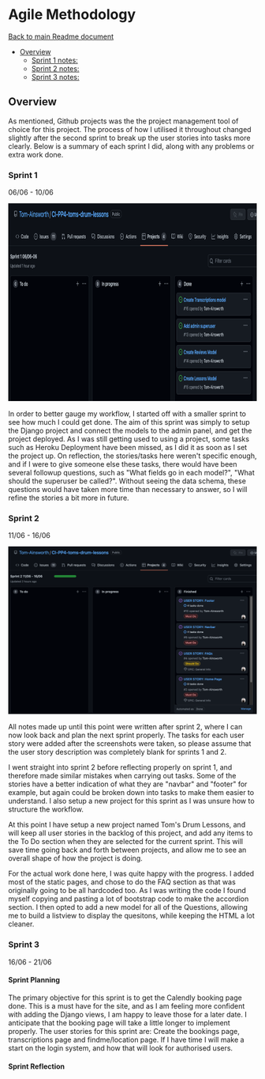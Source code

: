 # Agile Methodology

[Back to main Readme document](README.md)

- [Overview](#overview)
  - [Sprint 1 notes:](#sprint-1)
  - [Sprint 2 notes:](#sprint-2)
  - [Sprint 3 notes:](#sprint-3)

## Overview

As mentioned, Github projects was the the project management tool of choice for this project. The process of how I utilised it throughout changed slightly after the second sprint to break up the user stories into tasks more clearly. Below is a summary of each sprint I did, along with any problems or extra work done.

### Sprint 1

06/06 - 10/06

<img src="readme-content/agile/sprint-1.png" alt="Sprint 1 kanban board" height='400px'>

In order to better gauge my workflow, I started off with a smaller sprint to see how much I could get done. The aim of this sprint was simply to setup the Django project and connect the models to the admin panel, and get the project deployed. As I was still getting used to using a project, some tasks such as Heroku Deployment have been missed, as I did it as soon as I set the project up. On reflection, the stories/tasks here weren't specific enough, and if I were to give someone else these tasks, there would have been several followup questions, such as "What fields go in each model?", "What should the superuser be called?". Without seeing the data schema, these questions would have taken more time than necessary to answer, so I will refine the stories a bit more in future.

### Sprint 2

11/06 - 16/06

<img src="readme-content/agile/sprint-2.png" alt="Sprint 2 kanban board" width='1000px'>

All notes made up until this point were written after sprint 2, where I can now look back and plan the next sprint properly. The tasks for each user story were added after the screenshots were taken, so please assume that the user story description was completely blank for sprints 1 and 2.

I went straight into sprint 2 before reflecting properly on sprint 1, and therefore made similar mistakes when carrying out tasks. Some of the stories have a better indication of what they are "navbar" and "footer" for example, but again could be broken down into tasks to make them easier to understand. I also setup a new project for this sprint as I was unsure how to structure the workflow.

At this point I have setup a new project named Tom's Drum Lessons, and will keep all user stories in the backlog of this project, and add any items to the To Do section when they are selected for the current sprint. This will save time going back and forth between projects, and allow me to see an overall shape of how the project is doing.

For the actual work done here, I was quite happy with the progress. I added most of the static pages, and chose to do the FAQ section as that was originally going to be all hardcoded too. As I was writing the code I found myself copying and pasting a lot of bootstrap code to make the accordion section. I then opted to add a new model for all of the Questions, allowing me to build a listview to display the quesitons, while keeping the HTML a lot cleaner.

### Sprint 3

16/06 - 21/06

#### Sprint Planning

The primary objective for this sprint is to get the Calendly booking page done. This is a must have for the site, and as I am feeling more confident with adding the Django views, I am happy to leave those for a later date. I anticipate that the booking page will take a little longer to implement properly. The user stories for this sprint are: Create the bookings page, transcriptions page and findme/location page. If I have time I will make a start on the login system, and how that will look for authorised users.

#### Sprint Reflection
